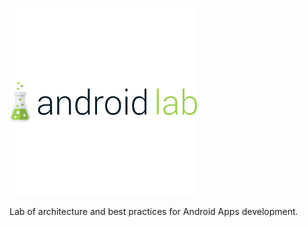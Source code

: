 ![Logo of Android Lab](https://raw.githubusercontent.com/fabianofranca/android-lab/master/app/src/main/res/drawable-hdpi/ic_androidlab.png)

Lab of architecture and best practices for Android Apps development.
